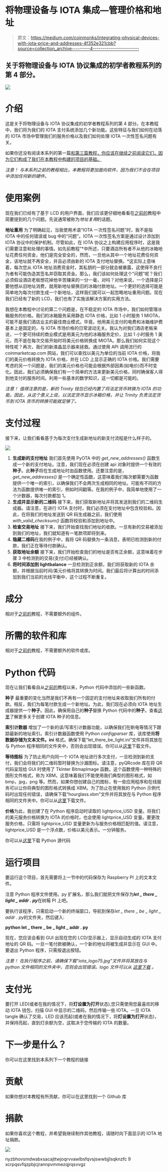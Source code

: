# 将物理设备与 IOTA 集成—管理价格和地址

> 原文：<https://medium.com/coinmonks/integrating-physical-devices-with-iota-price-and-addresses-4f352e321cbb?source=collection_archive---------4----------------------->

## 关于将物理设备与 IOTA 协议集成的初学者教程系列的第 4 部分。

![](img/a99e7972a1d985cbd751a42cd18da8e1.png)

# 介绍

这是关于将物理设备与 IOTA 协议集成的初学者教程系列的第 4 部分。在本教程中，我们将为我们的 IOTA 支付系统添加几个新功能。这些特征与我们如何在动荡的 IOTA 市场中管理我们的服务价格以及我们如何处理 IOTA 一次性签名问题有关。

如果你还没有阅读本系列的第一篇[和第三篇](/coinmonks/integrating-physical-devices-with-iota-83f4e00cc5bb)[教程，你应该在继续之前阅读它们，因为它们构成了我们在本教程中构建的项目的基础。](/@hugogregersen/integrating-physical-devices-with-iota-83f4e00cc5bb)

*注意！
与本系列之前的教程相比，本教程将更加面向软件，因为我们不会在项目中添加任何新的硬件。*

# 使用案例

现在我们已经有了基于 LCD 的用户界面，我们应该更仔细地看看在[之前的](/@hugogregersen/integrating-physical-devices-with-iota-83f4e00cc5bb)教程中简要提到的几个问题。先说通常被称为*地址复用*的话题。

**地址重用**
为了明确起见，当我使用术语“IOTA 一次性签名问题”时，我不是指 IOTA 中的任何错误或 bug 中的“问题”。IOTA 一次性签名方案是通过设计添加到 IOTA 协议中的保护机制。尽管如此，在 IOTA 协议之上构建应用程序时，这是我们需要注意和处理的事情。如先前教程“*中所述，只要酒店所有者不从他的冰箱地址花费任何资金，他们是完全安全的，然而，一旦他从其中一个地址花费任何资金，该地址就不再安全，并且必须由新的 IOTA 支付地址替换。*这实际上意味着，每次您从 IOTA 地址消费资金时，其私钥的一部分就会被暴露，这使得不良行为者有可能伪造其签名并窃取其资金。那么，我们该如何处理这个“问题”呢？我们必须假设酒店老板想花掉他辛苦赚来的一分一毫，对吗？对他来说，一个选择是只要他想从旧地址消费，就用新地址替换旧的冰箱付款地址。一个更好的选择可能是简单地为每次付款生成一个新地址，这样我们就可以一起忽略地址重用问题。现在我们已经有了新的 LCD，我们也有了实施该解决方案的实用方法。

我想在本教程中讨论的第二个问题是，在不稳定的 IOTA 市场中，我们如何管理冰箱服务的价格。我们的冰箱服务采用静态 IOTA 价格，比如 1 小时服务 1 MIOTA，可能不是我们酒店业主的最佳商业模式。毕竟，他用美元支付的电费和冰箱维护费基本上是固定的，与 IOTA 市场价格的日常波动无关。我认为对我们酒店老板来说，一个更可持续的商业模式是用美元为他的冰箱服务定价，比如 1 小时服务 1 美元，而不是在每次交易开始时将美元价格转换成 MIOTA。那么我们如何实现这个特性呢？再次，我们的新液晶显示器来拯救。通过使用 API 调用流行的 coinmarketcap.com 网站，我们可以查找以美元为单位的当前 IOTA 价格，将我们的美元价格转换为 IOTA 价格，并在 LCD 上显示正确的 IOTA 价格。我们需要考虑的另一个问题是，我们的美元价格也可能会根据外部因素(如电价)而不时变化。因此，我们必须确保我们有一个简单的方法来更新美元价格，同时确保客人得到他支付的服务时间。利用一些基本的数学知识，这一切都是可能的。

*注意！
值得注意的是，新的 Trinity 钱包已经内置了将法定货币转换为 IOTA 的功能。因此，从这个意义上说，以法定货币显示冰箱价格，并让 Trinity 负责法定货币到 IOTA 货币的转换可能就足够了。*

# 支付过程

接下来，让我们看看基于为每次支付生成新地址的新支付流程是什么样子的。

![](img/c05663012d80ec16ac0bb457c03cd056.png)

1.  **生成新的支付地址**
    我们首先使用 PyOTA 中的 *get_new_addresses()* 函数生成一个新的支付地址。注意，我们现在必须在创建 api 对象时提供一个有效的**种子**。此**种子**将在生成地址时由函数使用。还要注意的是， *get_new_addresses()* 是一个确定性函数，这意味着我们每次都需要为函数提供一个唯一的索引，以确保我们不会两次生成相同的地址。可能有不同的方法为函数提供唯一的索引，例如时间戳等。在我的例子中，我简单地使用了一个计数器，每次付款都加 1。
2.  **生成并显示新的二维码**
    接下来，我们获取新地址并将其发送到我们的二维码生成器。请注意，在进行 IOTA 支付时，我们必须在支付地址中包含校验和。因此，在将我们的地址发送到 QR 码生成器之前，我们使用 *with_valid_checksum()* 函数将校验和添加到地址中。
3.  **检查交易地址**
    接下来，我们开始查找我们地址的收款。一旦有新的交易被添加到我们的地址，我们就知道有一笔款项即将到来。
4.  **隐藏二维码**在我的例子中，我将 QR 码替换为一条消息，表明已检测到新的付款，我们正在等待付款确认。
5.  **获取地址余额**
    接下来，我们开始检查我们的地址是否有正余额，这意味着在步骤 3 中检测到的交易(支付)已经被确认。
6.  **将时间添加到 lightbalance**
    一旦检测到正余额，我们将获取新的 IOTA 余额，并根据当前时间/美元价格将其转换为时间。我们最后将计算出的时间添加到我们当前的光线平衡中，这个过程不断重复。

# 成分

相对于[之前的](/coinmonks/integrating-physical-devices-with-iota-adding-a-user-interface-2fb028a8fee1)教程，不需要额外的组件。

# 所需的软件和库

相对于[之前的](/coinmonks/integrating-physical-devices-with-iota-adding-a-user-interface-2fb028a8fee1)教程，不需要额外的软件或库。

# Python 代码

现在让我们看看自从[之前的](/coinmonks/integrating-physical-devices-with-iota-adding-a-user-interface-2fb028a8fee1)教程以来，Python 代码中添加的一些新函数。

**种子**
最重要的变化当然是我们不再有一个固定的支付地址来收取我们所有的付款。相反，我们为每笔付款生成一个新地址。为此，我们现在必须向 IOTA 地址生成器提供一个**种子**。因此，确保用自己的**种子**替换 Python 代码中的**种子**。查看[这里](https://blog.iota.org/the-secret-to-security-is-secrecy-d32b5b7f25ef)了解更多关于创建 IOTA 种子的信息。

**索引计数器**
增加了一个新的读/写索引计数器功能，以确保我们在断电等情况下跟踪最新的地址索引。索引计数器函数使用 Python *configparser* 库，该库使用**将数据存储为文本文件。ini** 格式。确保下载“let_there_be_light.ini”文件并将其放在与 Python 程序相同的文件夹中，否则会出现错误。你可以从[这里](https://gist.github.com/huggre/c5185df916ca00d2e1d12943a9d9d03a)下载文件。

**等待图标**
为了防止用户向同一个 IOTA 地址进行多次支付，一旦检测到新的支付，我们会将我们的二维码暂时替换为沙漏图标。请注意，pyQRcode 库在将 QR 代码呈现给 GUI 时使用了 TkInter BitmapImage 函数。这个函数使用一种特殊的图形文件格式，称为 XBM，这意味着我们不能使用我们典型的图形格式，如 bmp，jpg，png 等。然而，如果你想创建自己的图标，有一些应用程序和在线服务可以让你将典型的图形格式转换成 XBM。为了防止在使用我的 Python 示例代码时出现任何错误，请确保下载“hourglass.xbm”文件并将其放在与 Python 程序相同的文件夹中。你可以从[这里](https://gist.github.com/huggre/c126863786991b49c2965d42b12f6b3d)下载文件。

**价格**为此，我创建了在 Python 程序启动时读取的 lightprice_USD 变量。将我们的美元服务价格转换为 IOTA 的价格时，也会使用 lightprice_USD 变量。要更改服务价格，只需将 lightprice_USD 变量更新为与服务价格相匹配的值。请注意，lightprice_USD 是一个浮点数，价格以美元表示。一分钟服务。

你可以从[这里](https://gist.github.com/huggre/c0b4776d9430c02c07671be19c400210)下载 Python 源代码

# 运行项目

要运行这个项目，首先需要将上一节中的代码保存为 Raspberry PI 上的文本文件。

注意 Python 程序文件使用。py 扩展名，那么我们就把文件保存为***let _ there _ light _ addr . py***在树莓 PI 上吧。

要执行该程序，只需启动一个新的终端窗口，导航到保存*let _ there _ be _ light _ addr . py*的文件夹，然后键入:

**python let _ there _ be _ light _ addr . py**

现在，您应该会看到 GUI 出现在您的 LCD/显示器上，显示自动生成的 IOTA 支付地址的 QR 码。一旦一笔付款被确认，一个新的地址将被生成并显示在 GUI 中。要退出 Python 程序，只需按退出按钮。

*注意！
在执行程序之前，请确保下载“iota_logo75.jpg”文件并将其放在与 python 文件相同的文件夹中，否则会出现错误。logo 文件可以从* [*这里下载*](https://github.com/huggre/pay_the_light_gui/blob/master/iota_logo75.jpg) *。*

# 支付光

要打开 LED(或者在我的情况下，将**灯设置为打开**状态),您只需使用您最喜欢的移动 IOTA 钱包，扫描 GUI 中显示的二维码，然后传输一些 IOTA。一旦 IOTA tangle 确认了交易，LED 应该亮起(或者在我的情况下，将**灯设置为打开**状态)，并保持亮起，直到灯余额为空，这取决于您传输的 IOTA 的数量。

# 下一步是什么？

你可以在这里找到本系列下一个教程的链接

# 贡献

如果你想对本教程有所贡献，你可以在这里找到一个 Github 库

# 捐款

如果你喜欢这个教程，并希望我继续制作其他教程，请随时向下面显示的 IOTA 地址捐款。

![](img/f898855aa9f02c497078a9bdbee25534.png)

nyzbhovsmdwabxsacajttwjoqrvvawlbsfqvsjswwbjjlsqknzfc 9 xcrpqsvfqzpbjcjrannpvmmezqjrqsvvgz